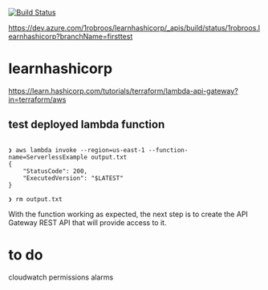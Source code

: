 [![Build Status](https://dev.azure.com/1robroos/learnhashicorp/_apis/build/status/1robroos.learnhashicorp?branchName=firsttest)](https://dev.azure.com/1robroos/learnhashicorp/_build/latest?definitionId=20&branchName=firsttest)

https://dev.azure.com/1robroos/learnhashicorp/_apis/build/status/1robroos.learnhashicorp?branchName=firsttest

# learnhashicorp
https://learn.hashicorp.com/tutorials/terraform/lambda-api-gateway?in=terraform/aws
## test deployed lambda function

```

❯ aws lambda invoke --region=us-east-1 --function-name=ServerlessExample output.txt
{
    "StatusCode": 200,
    "ExecutedVersion": "$LATEST"
}
```
```
❯ rm output.txt 
```

With the function working as expected, the next step is to create the API Gateway REST API that will provide access to it.



# to do
cloudwatch permissions
alarms
